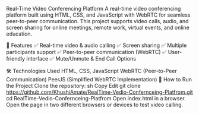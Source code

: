 Real-Time Video Conferencing Platform
A real-time video conferencing platform built using HTML, CSS, and JavaScript with WebRTC for seamless peer-to-peer communication. This project supports video calls, audio, and screen sharing for online meetings, remote work, virtual events, and online education.

🚀 Features
✅ Real-time video & audio calling
✅ Screen sharing
✅ Multiple participants support
✅ Peer-to-peer communication (WebRTC)
✅ User-friendly interface
✅ Mute/Unmute & End Call Options

🛠️ Technologies Used
HTML, CSS, JavaScript
WebRTC (Peer-to-Peer Communication)
PeerJS (Simplified WebRTC Implementation)
📌 How to Run the Project
Clone the repository:
sh
Copy
Edit
git clone https://github.com/KhushiAmate/RealTime-Vedio-Confernceing-Platfrom.git
cd RealTime-Vedio-Confernceing-Platfrom
Open index.html in a browser.
Open the page in two different browsers or devices to test video calling.
